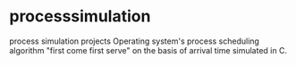 # processsimulation
process simulation projects
Operating system's process scheduling algorithm "first come first serve" on the basis of arrival time simulated in C.
